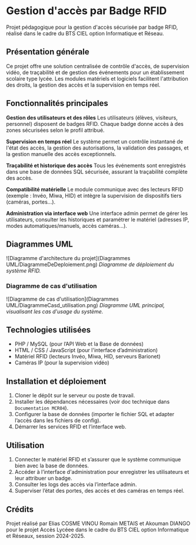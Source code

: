 # Gestion d'accès par Badge RFID

Projet pédagogique pour la gestion d'accès sécurisée par badge RFID, réalisé dans le cadre du BTS CIEL option Informatique et Réseau.

## Présentation générale

Ce projet offre une solution centralisée de contrôle d'accès, de supervision vidéo, de traçabilité et de gestion des événements pour un établissement scolaire type lycée. Les modules matériels et logiciels facilitent l'attribution des droits, la gestion des accès et la supervision en temps réel.

## Fonctionnalités principales

**Gestion des utilisateurs et des rôles**
Les utilisateurs (élèves, visiteurs, personnel) disposent de badges RFID. Chaque badge donne accès à des zones sécurisées selon le profil attribué.

**Supervision en temps réel**
Le système permet un contrôle instantané de l'état des accès, la gestion des autorisations, la validation des passages, et la gestion manuelle des accès exceptionnels.

**Traçabilité et historique des accès**
Tous les événements sont enregistrés dans une base de données SQL sécurisée, assurant la traçabilité complète des accès.

**Compatibilité matérielle**
Le module communique avec des lecteurs RFID (exemple : Invéo, Miwa, HID) et intègre la supervision de dispositifs tiers (caméras, portes...).

**Administration via interface web**
Une interface admin permet de gérer les utilisateurs, consulter les historiques et paramétrer le matériel (adresses IP, modes automatiques/manuels, accès caméras...).

## Diagrammes UML

![Diagramme d'architecture du projet](Diagrammes UML/DiagrammeDeDeploiement.png)
*Diagramme de déploiement du système RFID.*


### Diagramme de cas d'utilisation

![Diagramme de cas d'utilisation](Diagrammes UML/DiagrammeCasd_utilisation.png)
*Diagramme UML principal, visualisant les cas d'usage du système.*

## Technologies utilisées

- PHP / MySQL (pour l’API Web et la Base de données)
- HTML / CSS / JavaScript (pour l'interface d’administration)
- Matériel RFID (lecteurs Invéo, Miwa, HID, serveurs Barionet)
- Caméras IP (pour la supervision vidéo)

## Installation et déploiement

1. Cloner le dépôt sur le serveur ou poste de travail.
2. Installer les dépendances nécessaires (voir doc technique dans `Documentation MCR04`).
3. Configurer la base de données (importer le fichier SQL et adapter l’accès dans les fichiers de config).
4. Démarrer les services RFID et l’interface web.

## Utilisation

1. Connecter le matériel RFID et s’assurer que le système communique bien avec la base de données.
2. Accéder à l’interface d'administration pour enregistrer les utilisateurs et leur attribuer un badge.
3. Consulter les logs des accès via l’interface admin.
4. Superviser l’état des portes, des accès et des caméras en temps réel.

## Crédits

Projet réalisé par Elias COSME VINOU Romain METAIS et Akouman DIANGO pour le projet Accès Lycéee dans le cadre du BTS CIEL option Informatique et Réseaux, session 2024-2025.





